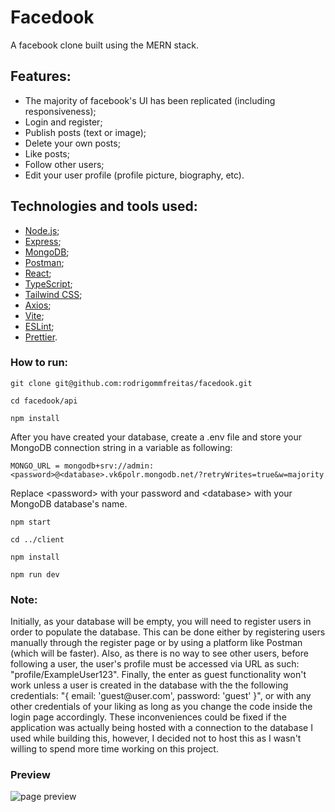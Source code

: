# Facedook
 A facebook clone built using the MERN stack.
 
## Features:
- The majority of facebook's UI has been replicated (including responsiveness);
- Login and register;
- Publish posts (text or image);
- Delete your own posts;
- Like posts;
- Follow other users;
- Edit your user profile (profile picture, biography, etc).


## Technologies and tools used:
- [Node.js](https://nodejs.org/en/about/);
- [Express](https://expressjs.com/);
- [MongoDB](https://www.mongodb.com/);
- [Postman](https://www.postman.com/);
- [React](https://reactjs.org/);
- [TypeScript](https://www.typescriptlang.org/);
- [Tailwind CSS](https://tailwindcss.com/);
- [Axios](https://axios-http.com/);
- [Vite](https://vitejs.dev/);
- [ESLint](https://eslint.org/);
- [Prettier](https://prettier.io/).

### How to run:
```
git clone git@github.com:rodrigommfreitas/facedook.git
```
```
cd facedook/api
```
```
npm install
```
After you have created your database, create a .env file and store your MongoDB connection string in a variable as following:
```
MONGO_URL = mongodb+srv://admin:<password>@<database>.vk6polr.mongodb.net/?retryWrites=true&w=majority
```
Replace \<password\> with your password and \<database\> with your MongoDB database's name.
```
npm start
```
```
cd ../client
```
```
npm install
```
```
npm run dev
```
### Note:
Initially, as your database will be empty, you will need to register users in order to populate the database. This can be done either by registering users manually through the register page or by using a platform like Postman (which will be faster). 
Also, as there is no way to see other users, before following a user, the user's profile must be accessed via URL as such: "profile/ExampleUser123". Finally, the enter as guest functionality won't work unless a user is created in the database with the the following credentials: "{ email: 'guest@<span></span>user.com', password: 'guest' }", or with any other credentials of your liking as long as you change the code inside the login page accordingly. These inconveniences could be fixed if the application was actually being hosted with a connection to the database I used while building this, however, I decided not to host this as I wasn't willing to spend more time working on this project. 

### Preview
![page preview](https://raw.githubusercontent.com/rodrigommfreitas/facedook/main/preview.png)
